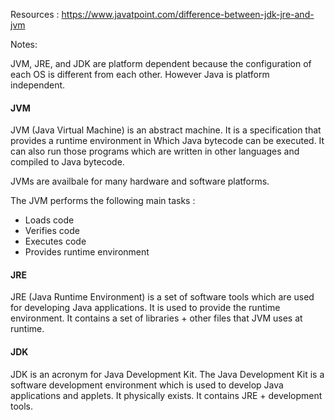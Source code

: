 Resources : https://www.javatpoint.com/difference-between-jdk-jre-and-jvm


Notes: 

JVM, JRE, and JDK are platform dependent because the configuration of each OS is different from each other. However Java is platform independent.

#### JVM
JVM (Java Virtual Machine) is an abstract machine.
It is a specification that provides a runtime environment in Which Java bytecode can be executed.
It can also run those programs which are written in other languages and compiled to Java bytecode.

JVMs are availbale for many hardware and software platforms. 

The JVM performs the following main tasks : 

- Loads code
- Verifies code
- Executes code
- Provides runtime environment

#### JRE 
JRE (Java Runtime Environment) is a set of software tools which are used for developing Java applications. It is used to provide the runtime environment. It contains a set of libraries + other files that JVM uses at runtime.


#### JDK

JDK is an acronym for Java Development Kit. The Java Development Kit is a software development environment which is used to develop Java applications and applets.
It physically exists. It contains JRE + development tools.

